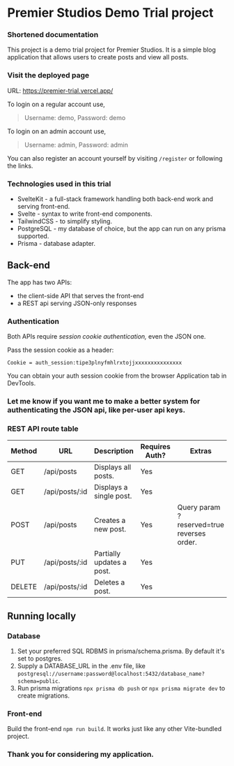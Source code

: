 # Premier Studios Demo Trial project
### Shortened documentation

This project is a demo trial project for Premier Studios. It is a simple blog application that allows users to create posts and view all posts.

### Visit the deployed page
URL: https://premier-trial.vercel.app/

To login on a regular account use,
> Username: demo, Password: demo

To login on an admin account use,
> Username: admin, Password: admin

You can also register an account yourself by visiting `/register` or following the links.

### Technologies used in this trial

- SvelteKit - a full-stack framework handling both back-end work and serving front-end.
- Svelte - syntax to write front-end components.
- TailwindCSS - to simplify styling.
- PostgreSQL - my database of choice, but the app can run on any prisma supported.
- Prisma - database adapter.

## Back-end

The app has two APIs:
- the client-side API that serves the front-end
- a REST api serving JSON-only responses

### Authentication
Both APIs require _session cookie authentication,_ even the JSON one.

Pass the session cookie as a header:

`Cookie = auth_session:tipe3plnyfmhlrxtojjxxxxxxxxxxxxxxx`

You can obtain your auth session cookie from the browser Application tab in DevTools.

### Let me know if you want me to make a better system for authenticating the JSON api, like per-user api keys.

### REST API route table

| Method | URL            | Description               | Requires Auth? | Extras                                     |
|--------|----------------|---------------------------|----------------|--------------------------------------------|
| GET    | /api/posts     | Displays all posts.       | Yes            |                                            |
| GET    | /api/posts/:id | Displays a single post.   | Yes            |                                            |
| POST   | /api/posts     | Creates a new post.       | Yes            | Query param ?reserved=true reverses order. |
| PUT    | /api/posts/:id | Partially updates a post. | Yes            |                                            |
| DELETE | /api/posts/:id | Deletes a post.           | Yes            |                                            |

## Running locally

### Database

1. Set your preferred SQL RDBMS in prisma/schema.prisma. By default it's set to postgres.
2. Supply a DATABASE_URL in the .env file, like `postgresql://username:password@localhost:5432/database_name?schema=public`.
3. Run prisma migrations `npx prisma db push` or `npx prisma migrate dev` to create migrations.

### Front-end

Build the front-end `npm run build`. It works just like any other Vite-bundled project.


### Thank you for considering my application.
